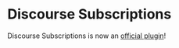 # Discourse Subscriptions

Discourse Subscriptions is now an [official plugin](https://github.com/discourse/discourse-subscriptions)!
